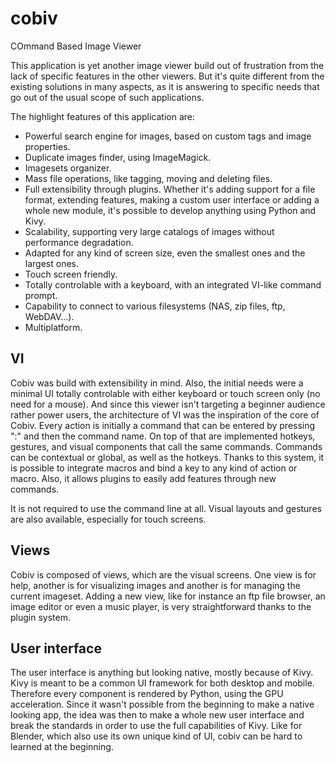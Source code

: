 # cobiv
COmmand Based Image Viewer

This application is yet another image viewer build out of frustration from the lack of specific features in the other viewers. But it's quite different from the existing solutions in many aspects, as it is answering to specific needs that go out of the usual scope of such applications.

The highlight features of this application are:
* Powerful search engine for images, based on custom tags and image properties.
* Duplicate images finder, using ImageMagick.
* Imagesets organizer.
* Mass file operations, like tagging, moving and deleting files.
* Full extensibility through plugins. Whether it's adding support for a file format, extending features, making a custom user interface or adding a whole new module, it's possible to develop anything using Python and Kivy.
* Scalability, supporting very large catalogs of images without performance degradation.
* Adapted for any kind of screen size, even the smallest ones and the largest ones.
* Touch screen friendly.
* Totally controlable with a keyboard, with an integrated VI-like command prompt.
* Capability to connect to various filesystems (NAS, zip files, ftp, WebDAV...).
* Multiplatform.

## VI
Cobiv was build with extensibility in mind. Also, the initial needs were a minimal UI totally controlable with either keyboard or touch screen only (no need for a mouse). And since this viewer isn't targeting a beginner audience rather power users, the architecture of VI was the inspiration of the core of Cobiv. Every action is initially a command that can be entered by pressing ":" and then the command name. On top of that are implemented hotkeys, gestures, and visual components that call the same commands. Commands can be contextual or global, as well as the hotkeys.
Thanks to this system, it is possible to integrate macros and bind a key to any kind of action or macro. Also, it allows plugins to easily add features through new commands.

It is not required to use the command line at all. Visual layouts and gestures are also available, especially for touch screens.

## Views
Cobiv is composed of views, which are the visual screens. One view is for help, another is for visualizing images and another is for managing the current imageset. Adding a new view, like for instance an ftp file browser, an image editor or even a music player, is very straightforward thanks to the plugin system.

## User interface
The user interface is anything but looking native, mostly because of Kivy. Kivy is meant to be a common UI framework for both desktop and mobile. Therefore every component is rendered by Python, using the GPU acceleration. Since it wasn't possible from the beginning to make a native looking app, the idea was then to make a whole new user interface and break the standards in order to use the full capabilities of Kivy.
Like for Blender, which also use its own unique kind of UI, cobiv can be hard to learned at the beginning.
